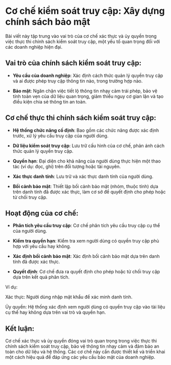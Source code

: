 # Cơ chế kiểm soát truy cập: Xây dựng chính sách bảo mật

Bài viết này tập trung vào vai trò của cơ chế xác thực và ủy quyền trong việc thực thi chính sách kiểm soát truy cập, một yếu tố quan trọng đối với các doanh nghiệp hiện đại.

## Vai trò của chính sách kiểm soát truy cập:

- **Yêu cầu của doanh nghiệp**: Xác định cách thức quản lý quyền truy cập và ai được phép truy cập thông tin nào, trong trường hợp nào.

- **Bảo mật**: Ngăn chặn việc tiết lộ thông tin nhạy cảm trái phép, bảo vệ tính toàn vẹn của dữ liệu quan trọng, giảm thiểu nguy cơ gian lận và tạo điều kiện chia sẻ thông tin an toàn.

## Cơ chế thực thi chính sách kiểm soát truy cập:

- **Hệ thống chức năng cố định**: Bao gồm các chức năng được xác định trước, xử lý yêu cầu truy cập của người dùng.

- **Dữ liệu kiểm soát truy cập**: Lưu trữ cấu hình của cơ chế, phản ánh cách thức quản lý quyền truy cập.

- **Quyền hạn**: Đại diện cho khả năng của người dùng thực hiện một thao tác (ví dụ: đọc, ghi) trên đối tượng hoặc tài nguyên.

- **Xác thực danh tính**: Lưu trữ và xác thực danh tính của người dùng.

- **Bối cảnh bảo mật**: Thiết lập bối cảnh bảo mật (nhóm, thuộc tính) dựa trên danh tính đã được xác thực, làm cơ sở để quyết định cho phép hoặc từ chối truy cập.

## Hoạt động của cơ chế:

- **Phân tích yêu cầu truy cập**: Cơ chế phân tích yêu cầu truy cập cụ thể của người dùng.

- **Kiểm tra quyền hạn**: Kiểm tra xem người dùng có quyền truy cập phù hợp với yêu cầu hay không.

- **Xác định bối cảnh bảo mật**: Xác định bối cảnh bảo mật dựa trên danh tính đã được xác thực.

- **Quyết định**: Cơ chế đưa ra quyết định cho phép hoặc từ chối truy cập dựa trên kết quả phân tích.

Ví dụ:

Xác thực: Người dùng nhập mật khẩu để xác minh danh tính.

Ủy quyền: Hệ thống xác định xem người dùng có quyền truy cập vào tài liệu cụ thể hay không dựa trên vai trò và quyền hạn.

## Kết luận:

Cơ chế xác thực và ủy quyền đóng vai trò quan trọng trong việc thực thi chính sách kiểm soát truy cập, bảo vệ thông tin nhạy cảm và đảm bảo an toàn cho dữ liệu và hệ thống. Các cơ chế này cần được thiết kế và triển khai một cách hiệu quả để đáp ứng các yêu cầu bảo mật của doanh nghiệp.